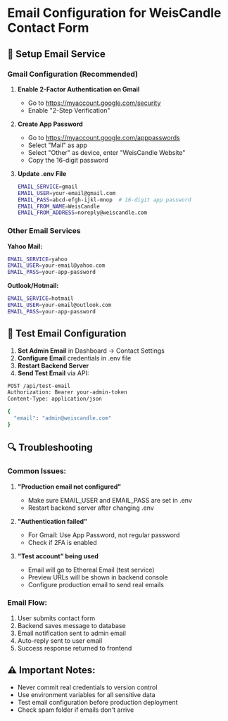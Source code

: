 # Email Configuration for WeisCandle Contact Form

## 📧 Setup Email Service

### Gmail Configuration (Recommended)

1. **Enable 2-Factor Authentication on Gmail**
   - Go to https://myaccount.google.com/security
   - Enable "2-Step Verification"

2. **Create App Password**
   - Go to https://myaccount.google.com/apppasswords
   - Select "Mail" as app
   - Select "Other" as device, enter "WeisCandle Website"
   - Copy the 16-digit password

3. **Update .env File**
   ```bash
   EMAIL_SERVICE=gmail
   EMAIL_USER=your-email@gmail.com
   EMAIL_PASS=abcd-efgh-ijkl-mnop  # 16-digit app password
   EMAIL_FROM_NAME=WeisCandle
   EMAIL_FROM_ADDRESS=noreply@weiscandle.com
   ```

### Other Email Services

**Yahoo Mail:**
```bash
EMAIL_SERVICE=yahoo
EMAIL_USER=your-email@yahoo.com
EMAIL_PASS=your-app-password
```

**Outlook/Hotmail:**
```bash
EMAIL_SERVICE=hotmail
EMAIL_USER=your-email@outlook.com
EMAIL_PASS=your-app-password
```

## 🧪 Test Email Configuration

1. **Set Admin Email** in Dashboard → Contact Settings
2. **Configure Email** credentials in .env file
3. **Restart Backend Server**
4. **Send Test Email** via API:

```bash
POST /api/test-email
Authorization: Bearer your-admin-token
Content-Type: application/json

{
  "email": "admin@weiscandle.com"
}
```

## 🔍 Troubleshooting

### Common Issues:

1. **"Production email not configured"**
   - Make sure EMAIL_USER and EMAIL_PASS are set in .env
   - Restart backend server after changing .env

2. **"Authentication failed"**
   - For Gmail: Use App Password, not regular password
   - Check if 2FA is enabled

3. **"Test account" being used**
   - Email will go to Ethereal Email (test service)
   - Preview URLs will be shown in backend console
   - Configure production email to send real emails

### Email Flow:

1. User submits contact form
2. Backend saves message to database
3. Email notification sent to admin email
4. Auto-reply sent to user email
5. Success response returned to frontend

## ⚠️ Important Notes:

- Never commit real credentials to version control
- Use environment variables for all sensitive data
- Test email configuration before production deployment
- Check spam folder if emails don't arrive
